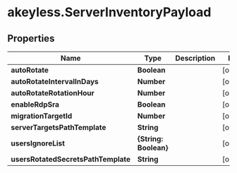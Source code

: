 # akeyless.ServerInventoryPayload

## Properties

Name | Type | Description | Notes
------------ | ------------- | ------------- | -------------
**autoRotate** | **Boolean** |  | [optional] 
**autoRotateIntervalInDays** | **Number** |  | [optional] 
**autoRotateRotationHour** | **Number** |  | [optional] 
**enableRdpSra** | **Boolean** |  | [optional] 
**migrationTargetId** | **Number** |  | [optional] 
**serverTargetsPathTemplate** | **String** |  | [optional] 
**usersIgnoreList** | **{String: Boolean}** |  | [optional] 
**usersRotatedSecretsPathTemplate** | **String** |  | [optional] 



